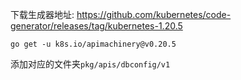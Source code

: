 下载生成器地址: https://github.com/kubernetes/code-generator/releases/tag/kubernetes-1.20.5

`go get -u k8s.io/apimachinery@v0.20.5`

添加对应的文件夹`pkg/apis/dbconfig/v1`